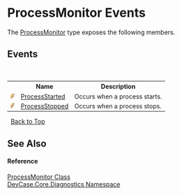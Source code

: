 # ProcessMonitor Events
 

The <a href="T_DevCase_Core_Diagnostics_ProcessMonitor">ProcessMonitor</a> type exposes the following members.


## Events
&nbsp;<table><tr><th></th><th>Name</th><th>Description</th></tr><tr><td>![Public event](media/pubevent.gif "Public event")</td><td><a href="E_DevCase_Core_Diagnostics_ProcessMonitor_ProcessStarted">ProcessStarted</a></td><td>
Occurs when a process starts.</td></tr><tr><td>![Public event](media/pubevent.gif "Public event")</td><td><a href="E_DevCase_Core_Diagnostics_ProcessMonitor_ProcessStopped">ProcessStopped</a></td><td>
Occurs when a process stops.</td></tr></table>&nbsp;
<a href="#processmonitor-events">Back to Top</a>

## See Also


#### Reference
<a href="T_DevCase_Core_Diagnostics_ProcessMonitor">ProcessMonitor Class</a><br /><a href="N_DevCase_Core_Diagnostics">DevCase.Core.Diagnostics Namespace</a><br />